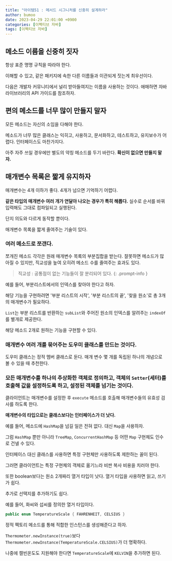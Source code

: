 ```yaml
---
title: "아이템51 : 메서드 시그니처를 신중히 설계하라"
author: bumoo
date: 2023-04-29 22:01:00 +0900
categories: [이펙티브 자바]
tags: [이펙티브 자바]
---
```



## 메소드 이름을 신중히 짓자

항상 표준 명명 규칙을 따라야 한다.

이해할 수 있고, 같은 패키지에 속한 다른 이름들과 이관되게 짓는게 최우선이다.

다음은 개발자 커뮤니티에서 널리 받아들여지는 이름을 사용하는 것이다. 애매하면 자바 라이브러리의 API 가이드를 참조하자.

## 편의 메소드를 너무 많이 만들지 말자

모든 메소드는 자신의 소임을 다해야 한다.

메소드가 너무 많은 클래스는 익히고, 사용하고, 문서화하고, 테스트하고, 유지보수가 어렵다. 인터페이스도 마찬가지다.

아주 자주 쓰일 경우에만 별도의 약칭 메소드를 두기 바란다. **확신이 없으면 만들지 말자.**

## 매개변수 목록은 짧게 유지하자

매개변수는 4개 이하가 좋다. 4개가 넘으면 기억하기 어렵다.

**같은 타입의 매개변수 여러 개가 연달아 나오는 경우가 특히 해롭다.** 실수로 순서를 바꿔 입력해도 그대로 컴파일되고 실행된다.

단지 의도와 다르게 동작할 뿐이다.

매개변수 목록을 짧게 줄여주는 기술이 있다.

### 여러 메소드로 쪼갠다.

쪼개진 메소드 각각은 원래 매개변수 목록의 부분집합을 받는다. 잘못하면 메소드가 많아질 수 있지만, 직교성을 높여 오히려 메소드 수를 줄여주는 효과도 있다.

> 직교성 : 공통점이 없는 기능들이 잘 분리되어 있다.
{: .prompt-info }

예를 들어, 부분리스트에서의 인덱스를 찾아야 한다고 하자.

해당 기능을 구현하려면 '부분 리스트의 시작', '부분 리스트의 끝', '찾을 원소'로 총 3개의 매개변수가 필요하다.

`List`는 부분 리스트를 반환하는 `subList`와 주어진 원소의 인덱스를 알려주는 `indexOf`를 별개로 제공한다.

해당 메소드 2개로 원하는 기능을 구현할 수 있다.

### 매개변수 여러 개를 묶어주는 도우미 클래스를 만드는 것이다.

도우미 클래스는 정적 멤버 클래스로 둔다. 매개 변수 몇 개를 독립된 하나의 개념으로 볼 수 있을 때 추천한다.

### 모든 매개변수를 하나의 추상화한 객체로 정의하고, 객체의 `Setter`(세터)를 호출해 값을 설정하도록 하고, 설정된 객체를 넘기는 것이다.

클라이언트는 매개변수를 설정한 후 `execute` 메소드를 호출해 매개변수들의 유효성 검사를 하도록 한다.

**매개변수의 타입으로는 클래스보다는 인터페이스가 더 낫다.**

예를 들어, 메소드에 `HashMap`을 넘길 일은 전혀 없다. 대신 `Map`을 사용하자.

그럼 `HashMap` 뿐만 아니라 `TreeMap`, `ConcurrentHashMap` 등 어떤 `Map` 구현체도 인수로 건넬 수 있다.

인터페이스 대신 클래스를 사용하면 특정 구현체만 사용하도록 제한하는 꼴이 된다.

그러면 클라이언트는 특정 구현체의 객체로 옮기느라 비싼 복사 비용을 치러야 한다.

또한 boolean보다는 원소 2개짜리 열거 타입이 낫다. 열거 타입을 사용하면 읽고, 쓰기가 쉽다.

추가로 선택지를 추가하기도 쉽다.

예를 들어, 화씨와 섭씨를 정의한 열거 타입이다.

```java
public enum TemperatureScale { FAHRENHEIT, CELSIUS }
```

정적 팩토리 메소드를 통해 적합한 인스턴스를 생성해준다고 하자. 

`Thermometer.newInstance(true)`보다 `Thermometer.newInstance(TemperatureScale.CELSIUS)`가 더 명확하다.

나중에 캘빈온도도 지원해야 한다면 `TemperatureScale`에 `KELVIN`을 추가하면 된다.